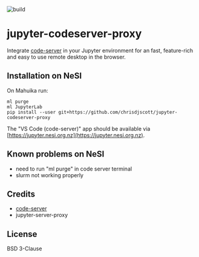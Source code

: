 ![build](https://github.com/FZJ-JSC/jupyter-codeserver-proxy/workflows/build/badge.svg)

# jupyter-codeserver-proxy
Integrate [code-server](https://github.com/coder/code-server) in your Jupyter environment for an fast, feature-rich and easy to use remote desktop in the browser.

## Installation on NeSI

On Mahuika run:

```
ml purge
ml JupyterLab
pip install --user git+https://github.com/chrisdjscott/jupyter-codeserver-proxy
```

The "VS Code (code-server)" app should be available via [https://jupyter.nesi.org.nz](https://jupyter.nesi.org.nz).

## Known problems on NeSI

- need to run "ml purge" in code server terminal
- slurm not working properly

## Credits
- [code-server](https://github.com/coder/code-server) 
- jupyter-server-proxy

## License
BSD 3-Clause
